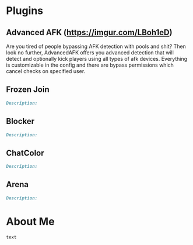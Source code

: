 # Plugins

## Advanced AFK (https://imgur.com/LBoh1eD)

Are you tired of people bypassing AFK detection with pools and shit? 
Then look no further, AdvancedAFK offers you advanced detection that will 
detect and optionally kick players using all types of afk devices. 
Everything is customizable in the config and there are bypass 
permissions which cancel checks on specified user.

## Frozen Join

```markdown
Description:
```

## Blocker

```markdown
Description:
```

## ChatColor

```markdown
Description:
```

## Arena

```markdown
Description:
```


# About Me

```markdown
text
```

